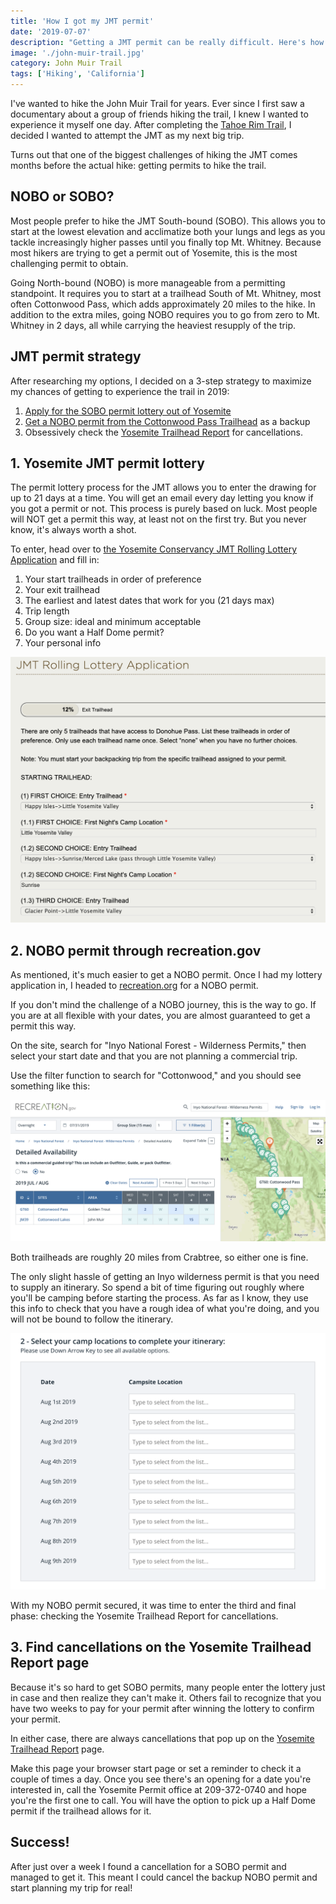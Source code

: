 ```yaml
---
title: 'How I got my JMT permit'
date: '2019-07-07'
description: "Getting a JMT permit can be really difficult. Here's how got mine."
image: './john-muir-trail.jpg'
category: John Muir Trail
tags: ['Hiking', 'California']
---
```


I've wanted to hike the John Muir Trail for years. Ever since I first saw a documentary about a group of friends hiking the trail, I knew I wanted to experience it myself one day. After completing the [Tahoe Rim Trail](/trips/tahoe-rim-trail-2018), I decided I wanted to attempt the JMT as my next big trip.

Turns out that one of the biggest challenges of hiking the JMT comes months before the actual hike: getting permits to hike the trail.

## NOBO or SOBO?

Most people prefer to hike the JMT South-bound (SOBO). This allows you to start at the lowest elevation and acclimatize both your lungs and legs as you tackle increasingly higher passes until you finally top Mt. Whitney. Because most hikers are trying to get a permit out of Yosemite, this is the most challenging permit to obtain.

Going North-bound (NOBO) is more manageable from a permitting standpoint. It requires you to start at a trailhead South of Mt. Whitney, most often Cottonwood Pass, which adds approximately 20 miles to the hike. In addition to the extra miles, going NOBO requires you to go from zero to Mt. Whitney in 2 days, all while carrying the heaviest resupply of the trip.

## JMT permit strategy

After researching my options, I decided on a 3-step strategy to maximize my chances of getting to experience the trail in 2019:

1. [Apply for the SOBO permit lottery out of Yosemite](https://www.yosemiteconservancy.org/jmt-rolling-lottery-application)
2. [Get a NOBO permit from the Cottonwood Pass Trailhead](https://www.recreation.gov/) as a backup
3. Obsessively check the [Yosemite Trailhead Report](https://www.nps.gov/yose/planyourvisit/fulltrailheads.htm#donohue) for cancellations.

## 1. Yosemite JMT permit lottery

The permit lottery process for the JMT allows you to enter the drawing for up to 21 days at a time. You will get an email every day letting you know if you got a permit or not. This process is purely based on luck. Most people will NOT get a permit this way, at least not on the first try. But you never know, it's always worth a shot.

To enter, head over to [the Yosemite Conservancy JMT Rolling Lottery Application](https://www.yosemiteconservancy.org/jmt-rolling-lottery-application) and fill in:

1. Your start trailheads in order of preference
2. Your exit trailhead
3. The earliest and latest dates that work for you (21 days max)
4. Trip length
5. Group size: ideal and minimum acceptable
6. Do you want a Half Dome permit?
7. Your personal info

![SOBO permit lottery](./sobo-permit-lottery.png)

## 2. NOBO permit through recreation.gov

As mentioned, it's much easier to get a NOBO permit. Once I had my lottery application in, I headed to [recreation.org](https://www.recreation.gov/) for a NOBO permit.

If you don't mind the challenge of a NOBO journey, this is the way to go. If you are at all flexible with your dates, you are almost guaranteed to get a permit this way.

On the site, search for "Inyo National Forest - Wilderness Permits," then select your start date and that you are not planning a commercial trip.

Use the filter function to search for "Cottonwood," and you should see something like this:

![NOBO permit availability](./nobo-permit-availability.png)

Both trailheads are roughly 20 miles from Crabtree, so either one is fine.

The only slight hassle of getting an Inyo wilderness permit is that you need to supply an itinerary. So spend a bit of time figuring out roughly where you'll be camping before starting the process. As far as I know, they use this info to check that you have a rough idea of what you're doing, and you will not be bound to follow the itinerary.

![NOBO permit itinerary](./nobo-permit-itinerary.png)

With my NOBO permit secured, it was time to enter the third and final phase: checking the Yosemite Trailhead Report for cancellations.

## 3. Find cancellations on the Yosemite Trailhead Report page

Because it's so hard to get SOBO permits, many people enter the lottery just in case and then realize they can't make it. Others fail to recognize that you have two weeks to pay for your permit after winning the lottery to confirm your permit.

In either case, there are always cancellations that pop up on the [Yosemite Trailhead Report](https://www.nps.gov/yose/planyourvisit/fulltrailheads.htm#donohue) page.

Make this page your browser start page or set a reminder to check it a couple of times a day. Once you see there's an opening for a date you're interested in, call the Yosemite Permit office at 209-372-0740 and hope you're the first one to call. You will have the option to pick up a Half Dome permit if the trailhead allows for it.

## Success!

After just over a week I found a cancellation for a SOBO permit and managed to get it. This meant I could cancel the backup NOBO permit and start planning my trip for real!
